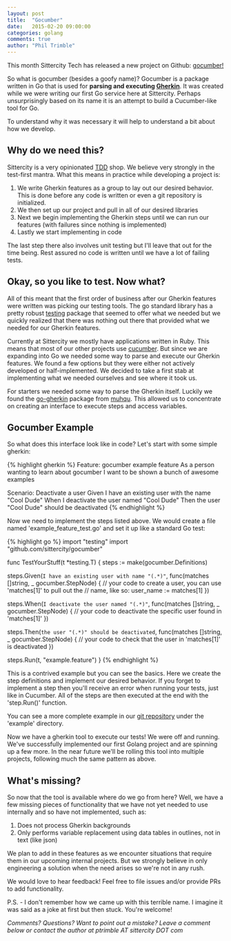 ```yaml
---
layout: post
title:  "Gocumber"
date:   2015-02-20 09:00:00
categories: golang
comments: true
author: "Phil Trimble"
---
```


This month Sittercity Tech has released a new project on Github: [gocumber!](https://github.com/sittercity/gocumber "gocumber")

So what is gocumber (besides a goofy name)? Gocumber is a package written in Go that is used for **parsing and executing [Gherkin](https://cukes.info/gherkin.html)**. It was created while we were writing our first Go service here at Sittercity. Perhaps unsurprisingly based on its name it is an attempt to build a Cucumber-like tool for Go.

To understand why it was necessary it will help to understand a bit about how we develop.

## Why do we need this?
Sittercity is a very opinionated [TDD](http://en.wikipedia.org/wiki/Test-driven_development "Test-Driven Development") shop. We believe very strongly in the test-first mantra. What this means in practice while developing a project is: 

1. We write Gherkin features as a group to lay out our desired behavior. This is done before any code is written or even a git repository is initialized.
1. We then set up our project and pull in all of our desired libraries
1. Next we begin implementing the Gherkin steps until we can run our features (with failures since nothing is implemented)
1. Lastly we start implementing in code

The last step there also involves unit testing but I'll leave that out for the time being. Rest assured no code is written until we have a lot of failing tests.

## Okay, so you like to test. Now what?
All of this meant that the first order of business after our Gherkin features were written was picking our testing tools. The go standard library has a pretty robust [testing](http://golang.org/pkg/testing/) package that seemed to offer what we needed but we quickly realized that there was nothing out there that provided what we needed for our Gherkin features.

Currently at Sittercity we mostly have applications written in Ruby. This means that most of our other projects use [cucumber](https://cukes.info/). But since we are expanding into Go we needed some way to parse and execute our Gherkin features. We found a few options but they were either not actively developed or half-implemented. We decided to take a first stab at implementing what we needed ourselves and see where it took us.

For starters we needed some way to parse the Gherkin itself. Luckily we found the [go-gherkin](https://github.com/muhqu/go-gherkin) package from [muhqu](https://github.com/muhqu). This allowed us to concentrate on creating an interface to execute steps and access variables.

## Gocumber Example
So what does this interface look like in code? Let's start with some simple gherkin:

{% highlight gherkin %}
Feature: gocumber example feature
  As a person wanting to learn about gocumber
  I want to be shown a bunch of awesome examples

  Scenario: Deactivate a user
    Given I have an existing user with the name "Cool Dude"
    When I deactivate the user named "Cool Dude"
    Then the user "Cool Dude" should be deactivated
{% endhighlight %}

Now we need to implement the steps listed above. We would create a file named 'example_feature_test.go' and set it up like a standard Go test:

{% highlight go %}
import "testing"
import "github.com/sittercity/gocumber"

func TestYourStuff(t *testing.T) {
  steps := make(gocumber.Definitions)

  steps.Given(`I have an existing user with name "(.*)"`, func(matches []string, _ gocumber.StepNode) {
    // your code to create a user, you can use 'matches[1]' to pull out the
    // name, like so: user_name := matches[1]
  })

  steps.When(`I deactivate the user named "(.*)"`, func(matches []string, _ gocumber.StepNode) {
    // your code to deactivate the specific user found in 'matches[1]'
  })

  steps.Then(`the user "(.*)" should be deactivated`, func(matches []string, _ gocumber.StepNode) {
    // your code to check that the user in 'matches[1]' is deactivated
  })

  steps.Run(t, "example.feature")
}
{% endhighlight %}

This is a contrived example but you can see the basics. Here we create the step definitions and implement our desired behavior. If you forget to implement a step then you'll receive an error when running your tests, just like in Cucumber. All of the steps are then executed at the end with the 'step.Run()' function.

You can see a more complete example in our [git repository](https://github.com/sittercity/gocumber) under the 'example' directory.

Now we have a gherkin tool to execute our tests! We were off and running. We've successfully implemented our first Golang project and are spinning up a few more. In the near future we'll be rolling this tool into multiple projects, following much the same pattern as above.

## What's missing?
So now that the tool is available where do we go from here? Well, we have a few missing pieces of functionality that we have not yet needed to use internally and so have not implemented, such as:

1. Does not process Gherkin backgrounds
1. Only performs variable replacement using data tables in outlines, not in text (like json)

We plan to add in these features as we encounter situations that require them in our upcoming internal projects. But we strongly believe in only engineering a solution when the need arises so we're not in any rush.

We would love to hear feedback! Feel free to file issues and/or provide PRs to add functionality.

P.S. - I don't remember how we came up with this terrible name. I imagine it was said as a joke at first but then stuck. You're welcome!

*Comments? Questions? Want to point out a mistake? Leave a comment below or contact the author at ptrimble AT sittercity DOT com*
